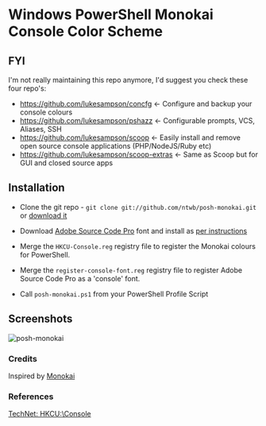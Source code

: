 # Windows PowerShell Monokai Console Color Scheme

## FYI
I'm not really maintaining this repo anymore, I'd suggest you check these four repo's:

* https://github.com/lukesampson/concfg <- Configure and backup your console colours
* https://github.com/lukesampson/pshazz <- Configurable prompts, VCS, Aliases, SSH
* https://github.com/lukesampson/scoop <- Easily install and remove open source console applications (PHP/NodeJS/Ruby etc)
* https://github.com/lukesampson/scoop-extras <- Same as Scoop but for GUI and closed source apps

## Installation
* Clone the git repo - `git clone git://github.com/ntwb/posh-monokai.git` or [download it](https://github.com/ntwb/posh-monokai/zipball/master)

* Download [Adobe Source Code Pro](https://github.com/adobe-fonts/source-code-pro) font and install as [per instructions](http://www.adobe.com/products/type/install-instructions.html)

* Merge the `HKCU-Console.reg` registry file to register the Monokai colours for PowerShell.

* Merge the `register-console-font.reg` registry file to register Adobe Source Code Pro as a 'console' font.

* Call `posh-monokai.ps1` from your PowerShell Profile Script

## Screenshots
![posh-monokai][1]

### Credits
Inspired by [Monokai]( http://www.monokai.nl/blog/2006/07/15/textmate-color-theme/)

### References
[TechNet: HKCU:\Console](http://technet.microsoft.com/en-us/library/cc978570.aspx)

[1]: https://raw.github.com/ntwb/posh-monokai/master/posh-monokai.png
